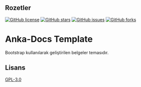 
## Rozetler

  [![GitHub license](https://img.shields.io/github/license/kayadev/Anka-Docs)](https://github.com/kayadev/Anka-Docs/blob/main/LICENSE)
  [![GitHub stars](https://img.shields.io/github/stars/kayadev/Anka-Docs)](https://github.com/kayadev/Anka-Docs/stargazers)
  [![GitHub issues](https://img.shields.io/github/issues/kayadev/Anka-Docs)](https://github.com/kayadev/Anka-Docs/issues)
  [![GitHub forks](https://img.shields.io/github/forks/kayadev/Anka-Docs)](https://github.com/kayadev/Anka-Docs/network)


# Anka-Docs Template

Bootstrap kullanılarak geliştirilen belgeler temasıdır.

## Lisans

[GPL-3.0](https://github.com/kayadev/Anka-Docs/blob/main/LICENSE)

  